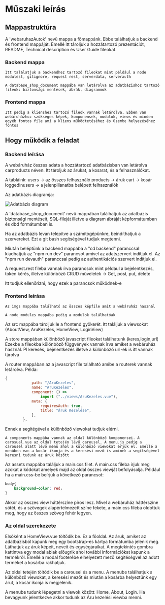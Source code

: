 # Műszaki leírás

## Mappastruktúra
A 'webaruhazAutok' nevű mappa a főmappánk. Ebbe találhatjuk a backend és frontend mappáját. Emellé itt tároljuk a hozzátartozó prezentációt, README, Technical description és User Guide fileokat. 

### Backend mappa

    Itt találatjuk a backendhez tartozó fileokat mint például a node modulest, gitignore, request rest, serverdata, serverauth

    A database_shop_document mappába van letárolva az adatbázishoz tartozó fileok: biztonsági mentések, ábrák, diagrammok 

### Frontend mappa
    Itt pedig a klienshez tartozó fileok vannak letárolva. Ebben van webáruházhoz szükséges képek, komponensek, modulok, views és minden egyéb fontos file ami a kliens működtetéséhez és üzembe helyezéséhez fontos

## Hogy működik a feladat
### Backend leírása

A webáruház összes adata a hozzátartozó adatbázisban van letárolva carproducts néven. Itt tároljuk az árukat, a kosarat, és a felhasználókat.

A tábláink: 
    users -> az összes felhasználó
    products -> áruk
    cart -> kosár
    loggedinusers -> a jelenpillanatba belépett felhasználók


Az adatbázis diagramja:
    
![Adatbázis diagram](adatbazisAbra.png)


A 'database_shop_document' nevű mappában találhatjuk az adatbázis biztonsági mentéseit, SQL-fileját illetve a diagram ábráját képformátumban és dbd formátumban is.

Ha az adatbázis levan telepítve a számítógépünkre, beindíthatjuk a szervereket. Ezt a git bash segítségével tudjuk megtenni.



Miután beléptünk a backend mappába a "cd backend" paranccsal kiadhatjuk az "npm run dev" parancsot amivel az adatszervert indítjuk el. Az "npm run devauth" paranccsal pedig az authentikációs szervert indítjuk el.

A request.rest fileba vannak írva parancsok mint például a bejelentkezés, token kérés, illetve különböző CRUD műveletek -> Get, post, put, delete

Itt tudjuk ellenőrizni, hogy ezek a parancsok működnek-e

### Frontend leírása

    Az imgs mappába található az összes képfile amit a webáruház használ

    A node_modules mappába pedig a modulok találhatóak

Az src mappába tároljuk le a frontend gyökerét. Itt találjuk a viewsokat (AboutView, AruKezeles, HomeView, LoginView)

A store mappában különböző javascript fileokat találhatunk (keres,login,url)
Ezekbe a fileokba különböző függvények vannak írva amiket a webáruház használ. Pl keresés, bejelentkezés illetve a különböző url-ek is itt vannak tárolva


A router mappában az a javascript file található amibe a routerek vannak letárolva. Példa:

```js
{
            path: "/AruKezeles",
            name: "AruKezeles",
            component: () =>
                import ("../views/AruKezeles.vue"),
            meta: {
                requiresAuth: true,
                title: "Áruk Kezelése",
            },
        },
```

Ennek a segítégével a különböző viewokat tudjuk elérni.

    A components mappába vannak az oldal különböző komponensei. A carosuel.vue az oldal tetején lévő carousel. A menu.js pedig a carousel alatt lévő menü ahol a különböző viewokat érjük el. Emellé a menüben van a kosár ikonja és a keresési mező is aminek a segítségével keresni tudunk az áruk között

Az assets mappába találjuk a main.css filet. A main.css fileba írjuk meg azokat a kódokat amelyek majd az oldal összes viewját befolyásolja. Például ha a main.css-be beírjuk a következő parancsot:

```css
body{
    background-color: red;
}
```

Akkor az összes view háttérszíne piros lesz. Mivel a webáruház háttérszíne sötét, és a szövegek alapértelmezett színe fekete, a main.css fileba oldottuk meg, hogy az összes szöveg fehér legyen.



### Az oldal szerekezete

Elsőként a HomeView.vue töltődik be. Ez a főoldal. Az áruk, amiket az adatbázisból kapunk meg egy bootstrap-es kártya formátumba jelenik meg. Láthatjuk az áruk képeit, neveit és egységáraikat. A megtekintés gombra kattintva egy modal ablak előugrik ahol további információkat kapunk a termékről. Emellé a modal footerébe elhelyezett mező segítéségvel az adott terméket a kosárba rakhatjuk.

Az oldal tetején töltődik be a carousel és a menu. A menube találhatjuk a különböző viewokat, a keresési mezőt és miután a kosárba helyeztünk egy árut, a kosár ikonja is megjelenik. 

A menube tudunk lépegetni a viewok között: Home, About, Login. Ha bevagyunk jelentkezve akkor tudunk az Áru kezelési viewba menni.